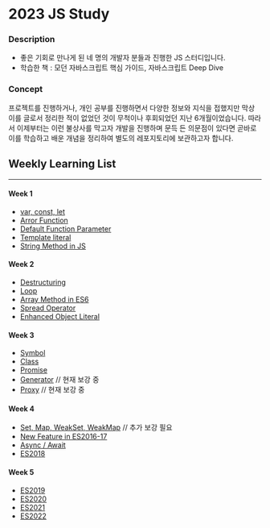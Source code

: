 # 2023 JS Study

### Description

- 좋은 기회로 만나게 된 네 명의 개발자 분들과 진행한 JS 스터디입니다.
- 학습한 책 : 모던 자바스크립트 핵심 가이드, 자바스크립트 Deep Dive

### Concept

프로젝트를 진행하거나, 개인 공부를 진행하면서 다양한 정보와 지식을 접했지만
막상 이를 글로서 정리한 적이 없었던 것이 무척이나 후회되었던 지난 6개월이었습니다.
따라서 이제부터는 이런 불상사를 막고자 개발을 진행하며 문득 든 의문점이 있다면
곧바로 이를 학습하고 배운 개념을 정리하여 별도의 레포지토리에 보관하고자 합니다.

## Weekly Learning List

---

#### Week 1

- [var, const, let](https://github.com/RookieAND/TIL/blob/master/JS/2023%20JS%20Study/Chapter1.md)
- [Arror Function](https://github.com/RookieAND/TIL/blob/master/JS/2023%20JS%20Study/Chapter2.md)
- [Default Function Parameter](https://github.com/RookieAND/TIL/blob/master/JS/2023%20JS%20Study/Chapter3.md)
- [Template literal](https://github.com/RookieAND/TIL/blob/master/JS/2023%20JS%20Study/Chapter4.md)
- [String Method in JS](https://github.com/RookieAND/TIL/blob/master/JS/2023%20JS%20Study/Chapter5.md)

#### Week 2

- [Destructuring](https://github.com/RookieAND/TIL/blob/master/JS/2023%20JS%20Study/Chapter6.md)
- [Loop](https://github.com/RookieAND/TIL/blob/master/JS/2023%20JS%20Study/Chapter7.md)
- [Array Method in ES6](https://github.com/RookieAND/TIL/blob/master/JS/2023%20JS%20Study/Chapter8.md)
- [Spread Operator](https://github.com/RookieAND/TIL/blob/master/JS/2023%20JS%20Study/Chapter9.md)
- [Enhanced Object Literal](https://github.com/RookieAND/TIL/blob/master/JS/2023%20JS%20Study/Chapter10.md)

#### Week 3

- [Symbol](https://github.com/RookieAND/TIL/blob/master/JS/2023%20JS%20Study/Chapter11.md)
- [Class](https://github.com/RookieAND/TIL/blob/master/JS/2023%20JS%20Study/Chapter12.md)
- [Promise](https://github.com/RookieAND/TIL/blob/master/JS/2023%20JS%20Study/Chapter13.md)
- [Generator](https://github.com/RookieAND/TIL/blob/master/JS/2023%20JS%20Study/Chapter14.md) // 현재 보강 중
- [Proxy](https://github.com/RookieAND/TIL/blob/master/JS/2023%20JS%20Study/Chapter15.md) // 현재 보강 중

#### Week 4

- [Set, Map, WeakSet, WeakMap](https://github.com/RookieAND/TIL/blob/master/JS/2023%20JS%20Study/Chapter16.md) // 추가 보강 필요
- [New Feature in ES2016-17](https://github.com/RookieAND/TIL/blob/master/JS/2023%20JS%20Study/Chapter17-18.md)
- [Async / Await](https://github.com/RookieAND/TIL/blob/master/JS/2023%20JS%20Study/Chapter19.md)
- [ES2018](https://github.com/RookieAND/TIL/blob/master/JS/2023%20JS%20Study/Chapter20.md)

#### Week 5

- [ES2019](https://github.com/RookieAND/TIL/blob/master/JS/2023%20JS%20Study/Chapter21.md)
- [ES2020](https://github.com/RookieAND/TIL/blob/master/JS/2023%20JS%20Study/Chapter22.md)
- [ES2021](https://github.com/RookieAND/TIL/blob/master/JS/2023%20JS%20Study/Chapter23.md)
- [ES2022](https://github.com/RookieAND/TIL/blob/master/JS/2023%20JS%20Study/Chapter24.md)
